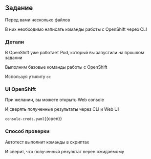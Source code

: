 ## Задание

Перед вами несколько файлов

В них необходимо написать команды работы с OpenShift через CLI

### Детали

В OpenShift уже работает Pod, который вы запустили на прошлом задании

Выполним базовые команды работы с OpenShift

Используя утилиту `oc`

### UI OpenShift

При желании, вы можете открыть Web console

И сверять полученные результаты через CLI и Web UI

`console-creds.yaml`{{open}}

### Способ проверки

Автотест выполнит команды в скриптах

И сверит, что полученный результат верен ожидаемому